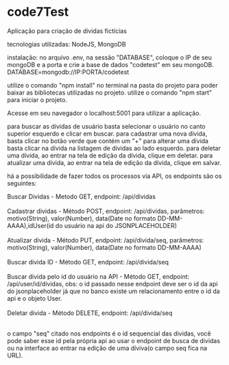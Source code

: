 # code7Test
Aplicação para criação de dividas fictícias

tecnologias utilizadas: 
NodeJS,
MongoDB

instalação:
no arquivo .env, na sessão "DATABASE", coloque o IP de seu mongoDB e a porta e crie a base de dados "codetest" em seu mongoDB. <br/>
DATABASE=mongodb://IP:PORTA/codetest

utilize o comando "npm install" no terminal na pasta do projeto para poder baixar as bibliotecas utilizadas no projeto.
utilize o comando "npm start" para iniciar o projeto.

Acesse em seu navegador o localhost:5001 para utilizar a aplicação.

para buscar as dívidas de usuário basta selecionar o usuário no canto superior esquerdo e clicar em buscar.
para cadastrar uma nova dívida, basta clicar no botão verde que contém um "+"
para alterar uma dívida basta clicar na dívida na listagem de dívidas ao lado esquerdo.
para deletar uma dívida, ao entrar na tela de edição da dívida, clique em deletar.
para atualizar uma dívida, ao entrar na tela de edição da dívida, clique em salvar.

há a possibilidade de fazer todos os processos via API, os endpoints são os seguintes:

Buscar Dividas    - Metodo GET, endpoint: /api/dividas <br/><br/>
Cadastrar dividas - Método POST, endpoint: /api/dividas, parâmetros: motivo(String), valor(Number), data(Date no formato DD-MM-AAAA),idUser(id do usuário na api do JSONPLACEHOLDER)<br/><br/>
Atualizar divida  - Método PUT, endpoint: /api/divida/seq, parâmetros: motivo(String), valor(Number), data(Date no formato DD-MM-AAAA)<br/><br/>
Buscar divida ID  - Método GET, endpoint: /api/divida/seq<br/><br/>
Buscar divida pelo id do usuário na API  - Método GET, endpoint: /api/user/id/dividas, obs: o id passado nesse endpoint deve ser o id da api do jsonplaceholder já que no banco existe um relacionamento entre o id da api e o objeto User.<br/><br/>
Deletar divida    - Método DELETE, endpoint: /api/divida/seq<br/><br/>

o campo "seq" citado nos endpoints é o id sequencial das dividas, você pode saber esse id pela própria api ao usar o endpoint de busca de dividas ou na interface ao entrar na edição de uma díviva(o campo seq fica na URL).

